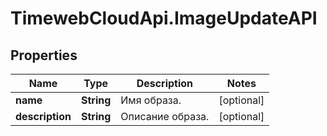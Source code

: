 # TimewebCloudApi.ImageUpdateAPI

## Properties

Name | Type | Description | Notes
------------ | ------------- | ------------- | -------------
**name** | **String** | Имя образа. | [optional] 
**description** | **String** | Описание образа. | [optional] 


